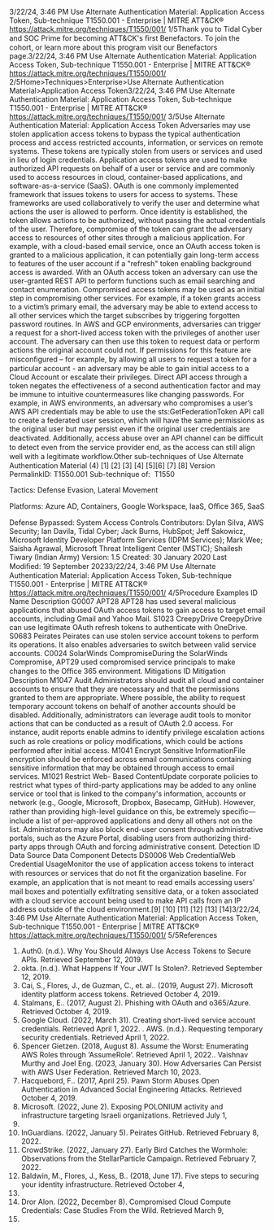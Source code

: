 3/22/24, 3:46 PM Use Alternate Authentication Material: Application Access Token, Sub-technique T1550.001 - Enterprise | MITRE ATT&CK®
https://attack.mitre.org/techniques/T1550/001/ 1/5Thank you to Tidal Cyber and SOC Prime for becoming ATT&CK's ﬁrst Benefactors. To join the cohort, or learn more about this program visit our
Benefactors page.3/22/24, 3:46 PM Use Alternate Authentication Material: Application Access Token, Sub-technique T1550.001 - Enterprise | MITRE ATT&CK®
https://attack.mitre.org/techniques/T1550/001/ 2/5Home>Techniques>Enterprise>Use Alternate Authentication Material>Application Access Token3/22/24, 3:46 PM Use Alternate Authentication Material: Application Access Token, Sub-technique T1550.001 - Enterprise | MITRE ATT&CK®
https://attack.mitre.org/techniques/T1550/001/ 3/5Use Alternate Authentication Material: Application
Access Token
Adversaries may use stolen application access tokens to bypass the typical authentication process and access restricted accounts,
information, or services on remote systems. These tokens are typically stolen from users or services and used in lieu of login credentials.
Application access tokens are used to make authorized API requests on behalf of a user or service and are commonly used to access
resources in cloud, container-based applications, and software-as-a-service (SaaS).
OAuth is one commonly implemented framework that issues tokens to users for access to systems. These frameworks are used
collaboratively to verify the user and determine what actions the user is allowed to perform. Once identity is established, the token allows
actions to be authorized, without passing the actual credentials of the user. Therefore, compromise of the token can grant the adversary
access to resources of other sites through a malicious application.
For example, with a cloud-based email service, once an OAuth access token is granted to a malicious application, it can potentially gain
long-term access to features of the user account if a "refresh" token enabling background access is awarded. With an OAuth access token
an adversary can use the user-granted REST API to perform functions such as email searching and contact enumeration.
Compromised access tokens may be used as an initial step in compromising other services. For example, if a token grants access to a
victim’s primary email, the adversary may be able to extend access to all other services which the target subscribes by triggering forgotten
password routines. In AWS and GCP environments, adversaries can trigger a request for a short-lived access token with the privileges of
another user account. The adversary can then use this token to request data or perform actions the original account could not. If
permissions for this feature are misconﬁgured – for example, by allowing all users to request a token for a particular account - an adversary
may be able to gain initial access to a Cloud Account or escalate their privileges.
Direct API access through a token negates the effectiveness of a second authentication factor and may be immune to intuitive
countermeasures like changing passwords. For example, in AWS environments, an adversary who compromises a user’s AWS API credentials
may be able to use the sts:GetFederationToken API call to create a federated user session, which will have the same permissions as the
original user but may persist even if the original user credentials are deactivated. Additionally, access abuse over an API channel can be
diﬃcult to detect even from the service provider end, as the access can still align well with a legitimate workﬂow.Other sub-techniques of Use Alternate Authentication Material (4)
[1]
[2]
[3]
[4]
[5][6]
[7]
[8]
Version PermalinkID: T1550.001
Sub-technique of:  T1550

Tactics: Defense Evasion, Lateral Movement

Platforms: Azure AD, Containers, Google Workspace, IaaS, Oﬃce 365, SaaS

Defense Bypassed: System Access Controls
Contributors: Dylan Silva, AWS Security; Ian Davila, Tidal Cyber; Jack Burns, HubSpot; Jeff Sakowicz, Microsoft Identity Developer
Platform Services (IDPM Services); Mark Wee; Saisha Agrawal, Microsoft Threat Intelligent Center (MSTIC); Shailesh Tiwary (Indian
Army)
Version: 1.5
Created: 30 January 2020
Last Modiﬁed: 19 September 20233/22/24, 3:46 PM Use Alternate Authentication Material: Application Access Token, Sub-technique T1550.001 - Enterprise | MITRE ATT&CK®
https://attack.mitre.org/techniques/T1550/001/ 4/5Procedure Examples
ID Name Description
G0007 APT28 APT28 has used several malicious applications that abused OAuth access tokens to gain access to
target email accounts, including Gmail and Yahoo Mail.
S1023 CreepyDrive CreepyDrive can use legitimate OAuth refresh tokens to authenticate with OneDrive.
S0683 Peirates Peirates can use stolen service account tokens to perform its operations. It also enables adversaries to
switch between valid service accounts.
C0024 SolarWinds
CompromiseDuring the SolarWinds Compromise, APT29 used compromised service principals to make changes to
the Oﬃce 365 environment.
Mitigations
ID Mitigation Description
M1047 Audit Administrators should audit all cloud and container accounts to ensure that they are necessary and that the
permissions granted to them are appropriate. Where possible, the ability to request temporary account
tokens on behalf of another accounts should be disabled. Additionally, administrators can leverage audit
tools to monitor actions that can be conducted as a result of OAuth 2.0 access. For instance, audit reports
enable admins to identify privilege escalation actions such as role creations or policy modiﬁcations, which
could be actions performed after initial access.
M1041 Encrypt
Sensitive
InformationFile encryption should be enforced across email communications containing sensitive information that may
be obtained through access to email services.
M1021 Restrict Web-
Based
ContentUpdate corporate policies to restrict what types of third-party applications may be added to any online
service or tool that is linked to the company's information, accounts or network (e.g., Google, Microsoft,
Dropbox, Basecamp, GitHub). However, rather than providing high-level guidance on this, be extremely
speciﬁc—include a list of per-approved applications and deny all others not on the list. Administrators may
also block end-user consent through administrative portals, such as the Azure Portal, disabling users from
authorizing third-party apps through OAuth and forcing administrative consent.
Detection
ID Data Source Data Component Detects
DS0006 Web CredentialWeb Credential
UsageMonitor the use of application access tokens to interact with resources or services that
do not ﬁt the organization baseline. For example, an application that is not meant to read
emails accessing users’ mail boxes and potentially exﬁltrating sensitive data, or a token
associated with a cloud service account being used to make API calls from an IP address
outside of the cloud environment.[9]
[10]
[11]
[12]
[13]
[14]3/22/24, 3:46 PM Use Alternate Authentication Material: Application Access Token, Sub-technique T1550.001 - Enterprise | MITRE ATT&CK®
https://attack.mitre.org/techniques/T1550/001/ 5/5References
1. Auth0. (n.d.). Why You Should Always Use Access Tokens to
Secure APIs. Retrieved September 12, 2019.
2. okta. (n.d.). What Happens If Your JWT Is Stolen?. Retrieved
September 12, 2019.
3. Cai, S., Flores, J., de Guzman, C., et. al.. (2019, August 27).
Microsoft identity platform access tokens. Retrieved October
4, 2019.
4. Stalmans, E.. (2017, August 2). Phishing with OAuth and
o365/Azure. Retrieved October 4, 2019.
5. Google Cloud. (2022, March 31). Creating short-lived service
account credentials. Retrieved April 1, 2022.
. AWS. (n.d.). Requesting temporary security credentials.
Retrieved April 1, 2022.
7. Spencer Gietzen. (2018, August 8). Assume the Worst:
Enumerating AWS Roles through ‘AssumeRole’. Retrieved April
1, 2022.. Vaishnav Murthy and Joel Eng. (2023, January 30). How
Adversaries Can Persist with AWS User Federation. Retrieved
March 10, 2023.
9. Hacquebord, F.. (2017, April 25). Pawn Storm Abuses Open
Authentication in Advanced Social Engineering Attacks.
Retrieved October 4, 2019.
10. Microsoft. (2022, June 2). Exposing POLONIUM activity and
infrastructure targeting Israeli organizations. Retrieved July 1,
2022.
11. InGuardians. (2022, January 5). Peirates GitHub. Retrieved
February 8, 2022.
12. CrowdStrike. (2022, January 27). Early Bird Catches the
Wormhole: Observations from the StellarParticle Campaign.
Retrieved February 7, 2022.
13. Baldwin, M., Flores, J., Kess, B.. (2018, June 17). Five steps to
securing your identity infrastructure. Retrieved October 4,
2019.
14. Dror Alon. (2022, December 8). Compromised Cloud Compute
Credentials: Case Studies From the Wild. Retrieved March 9,
2023.
